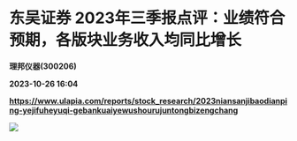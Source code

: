 # 东吴证券 2023年三季报点评：业绩符合预期，各版块业务收入均同比增长
**理邦仪器(300206)**

**2023-10-26 16:04**

**https://www.ulapia.com/reports/stock_research/2023niansanjibaodianping-yejifuheyuqi-gebankuaiyewushourujuntongbizengchang**

![](https://img.ulapia.com/thumbnails/stock_research/20231026/H3_AP202310251603496393_1.jpg)